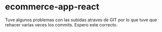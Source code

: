 # ecommerce-app-react
Tuve algunos problemas con las subidas atraves de GIT por lo que tuve que rehacer varias veces los commits. Espero este correcto.
